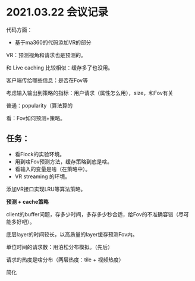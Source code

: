 # 2021.03.22 会议记录

代码方面：

- 基于ma360的代码添加VR的部分

VR：预测视角和请求也是预测的。 

和 Live caching 比较相似：缓存多了也没用。

客户端传给哪些信息：是否在Fov等

考虑输入输出到策略的指标：用户请求（属性怎么用），size，和Fov有关

普通：popularity（算法算的

看：Fov如何预测+策略。

## 任务：

- 看Flock的实验环境。
- 用到啥Fov预测方法，缓存策略到底是啥。
- 看输入的变量是啥（在策略中）。
- VR streaming 的环境。

添加VR接口实现LRU等算法策略。

**预测 + cache策略**

client的buffer问题，存多少时间，多存多少秒合适，给Fov的不准确容错（尽可能多好吧）。

底层layer的时间较长，以高质量的layer缓存预测Fov内。

单位时间的请求数：用泊松分布模拟。（先后）

请求的热度是啥分布（两层热度：tile + 视频热度）

简化